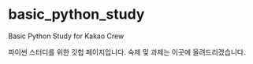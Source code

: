 # basic_python_study
Basic Python Study for Kakao Crew

파이썬 스터디를 위한 깃헙 페이지입니다.
숙제 및 과제는 이곳에 올려드리겠습니다.
